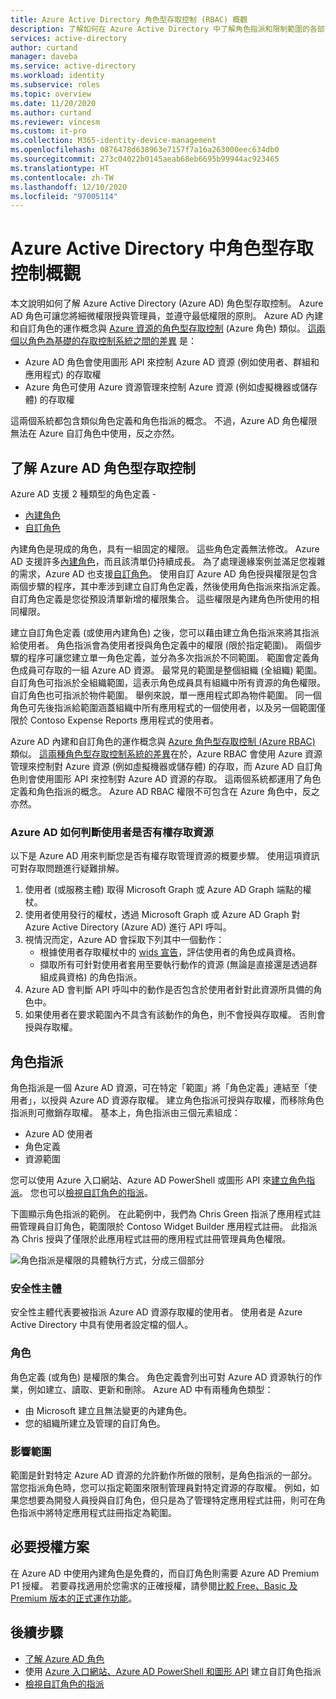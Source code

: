 ```yaml
---
title: Azure Active Directory 角色型存取控制 (RBAC) 概觀
description: 了解如何在 Azure Active Directory 中了解角色指派和限制範圍的各部分。
services: active-directory
author: curtand
manager: daveba
ms.service: active-directory
ms.workload: identity
ms.subservice: roles
ms.topic: overview
ms.date: 11/20/2020
ms.author: curtand
ms.reviewer: vincesm
ms.custom: it-pro
ms.collection: M365-identity-device-management
ms.openlocfilehash: 0876478d638963e7157f7a16a263000eec634db0
ms.sourcegitcommit: 273c04022b0145aeab68eb6695b99944ac923465
ms.translationtype: HT
ms.contentlocale: zh-TW
ms.lasthandoff: 12/10/2020
ms.locfileid: "97005114"
---
```

# <a name="overview-of-role-based-access-control-in-azure-active-directory"></a>Azure Active Directory 中角色型存取控制概觀

本文說明如何了解 Azure Active Directory (Azure AD) 角色型存取控制。 Azure AD 角色可讓您將細微權限授與管理員，並遵守最低權限的原則。 Azure AD 內建和自訂角色的運作概念與 [Azure 資源的角色型存取控制](../../role-based-access-control/overview.md) (Azure 角色) 類似。 [這兩個以角色為基礎的存取控制系統之間的差異](../../role-based-access-control/rbac-and-directory-admin-roles.md) 是：

- Azure AD 角色會使用圖形 API 來控制 Azure AD 資源 (例如使用者、群組和應用程式) 的存取權
- Azure 角色可使用 Azure 資源管理來控制 Azure 資源 (例如虛擬機器或儲存體) 的存取權

這兩個系統都包含類似角色定義和角色指派的概念。 不過，Azure AD 角色權限無法在 Azure 自訂角色中使用，反之亦然。

## <a name="understand-azure-ad-role-based-access-control"></a>了解 Azure AD 角色型存取控制
Azure AD 支援 2 種類型的角色定義 - 
* [內建角色](https://docs.microsoft.com/azure/active-directory/roles/permissions-reference)
* [自訂角色](https://docs.microsoft.com/azure/active-directory/roles/custom-create)

內建角色是現成的角色，具有一組固定的權限。 這些角色定義無法修改。 Azure AD 支援許多[內建角色](https://docs.microsoft.com/azure/active-directory/roles/permissions-reference)，而且該清單仍持續成長。 為了處理邊緣案例並滿足您複雜的需求，Azure AD 也支援[自訂角色](https://docs.microsoft.com/azure/active-directory/roles/custom-create)。 使用自訂 Azure AD 角色授與權限是包含兩個步驟的程序，其中牽涉到建立自訂角色定義，然後使用角色指派來指派定義。 自訂角色定義是您從預設清單新增的權限集合。 這些權限是內建角色所使用的相同權限。  

建立自訂角色定義 (或使用內建角色) 之後，您可以藉由建立角色指派來將其指派給使用者。 角色指派會為使用者授與角色定義中的權限 (限於指定範圍)。 兩個步驟的程序可讓您建立單一角色定義，並分為多次指派於不同範圍。 範圍會定義角色成員可存取的一組 Azure AD 資源。 最常見的範圍是整個組織 (全組織) 範圍。 自訂角色可指派於全組織範圍，這表示角色成員具有組織中所有資源的角色權限。 自訂角色也可指派於物件範圍。 舉例來說，單一應用程式即為物件範圍。 同一個角色可先後指派給範圍涵蓋組織中所有應用程式的一個使用者，以及另一個範圍僅限於 Contoso Expense Reports 應用程式的使用者。  

Azure AD 內建和自訂角色的運作概念與 [Azure 角色型存取控制 (Azure RBAC)](../../active-directory-b2c/overview.md) 類似。 [這兩種角色型存取控制系統的差異](../../role-based-access-control/rbac-and-directory-admin-roles.md)在於，Azure RBAC 會使用 Azure 資源管理來控制對 Azure 資源 (例如虛擬機器或儲存體) 的存取，而 Azure AD 自訂角色則會使用圖形 API 來控制對 Azure AD 資源的存取。 這兩個系統都運用了角色定義和角色指派的概念。 Azure AD RBAC 權限不可包含在 Azure 角色中，反之亦然。

### <a name="how-azure-ad-determines-if-a-user-has-access-to-a-resource"></a>Azure AD 如何判斷使用者是否有權存取資源

以下是 Azure AD 用來判斷您是否有權存取管理資源的概要步驟。 使用這項資訊可對存取問題進行疑難排解。

1. 使用者 (或服務主體) 取得 Microsoft Graph 或 Azure AD Graph 端點的權杖。
1. 使用者使用發行的權杖，透過 Microsoft Graph 或 Azure AD Graph 對 Azure Active Directory (Azure AD) 進行 API 呼叫。
1. 視情況而定，Azure AD 會採取下列其中一個動作：
   - 根據使用者存取權杖中的 [wids 宣告](../../active-directory-b2c/access-tokens.md)，評估使用者的角色成員資格。
   - 擷取所有可針對使用者套用至要執行動作的資源 (無論是直接還是透過群組成員資格) 的角色指派。
1. Azure AD 會判斷 API 呼叫中的動作是否包含於使用者針對此資源所具備的角色中。
1. 如果使用者在要求範圍內不具含有該動作的角色，則不會授與存取權。 否則會授與存取權。

## <a name="role-assignment"></a>角色指派

角色指派是一個 Azure AD 資源，可在特定「範圍」將「角色定義」連結至「使用者」，以授與 Azure AD 資源存取權。 建立角色指派可授與存取權，而移除角色指派則可撤銷存取權。 基本上，角色指派由三個元素組成：

- Azure AD 使用者
- 角色定義
- 資源範圍

您可以使用 Azure 入口網站、Azure AD PowerShell 或圖形 API 來[建立角色指派](custom-create.md)。 您也可以[檢視自訂角色的指派](custom-view-assignments.md#view-the-assignments-of-a-role)。

下圖顯示角色指派的範例。 在此範例中，我們為 Chris Green 指派了應用程式註冊管理員自訂角色，範圍限於 Contoso Widget Builder 應用程式註冊。 此指派為 Chris 授與了僅限於此應用程式註冊的應用程式註冊管理員角色權限。

![角色指派是權限的具體執行方式，分成三個部分](./media/custom-overview/rbac-overview.png)

### <a name="security-principal"></a>安全性主體

安全性主體代表要被指派 Azure AD 資源存取權的使用者。 使用者是 Azure Active Directory 中具有使用者設定檔的個人。

### <a name="role"></a>角色

角色定義 (或角色) 是權限的集合。 角色定義會列出可對 Azure AD 資源執行的作業，例如建立、讀取、更新和刪除。 Azure AD 中有兩種角色類型：

- 由 Microsoft 建立且無法變更的內建角色。
- 您的組織所建立及管理的自訂角色。

### <a name="scope"></a>影響範圍

範圍是針對特定 Azure AD 資源的允許動作所做的限制，是角色指派的一部分。 當您指派角色時，您可以指定範圍來限制管理員對特定資源的存取權。 例如，如果您想要為開發人員授與自訂角色，但只是為了管理特定應用程式註冊，則可在角色指派中將特定應用程式註冊指定為範圍。

## <a name="required-license-plan"></a>必要授權方案

在 Azure AD 中使用內建角色是免費的，而自訂角色則需要 Azure AD Premium P1 授權。 若要尋找適用於您需求的正確授權，請參閱[比較 Free、Basic 及 Premium 版本的正式運作功能](https://azure.microsoft.com/pricing/details/active-directory)。

## <a name="next-steps"></a>後續步驟

- [了解 Azure AD 角色](concept-understand-roles.md)
- 使用 [Azure 入口網站、Azure AD PowerShell 和圖形 API](custom-create.md) 建立自訂角色指派
- [檢視自訂角色的指派](custom-view-assignments.md)
